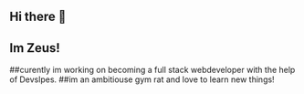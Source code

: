 ## Hi there 👋
## Im Zeus!
##curently im working on becoming a full stack webdeveloper with the help of Devslpes.
##im an ambitiouse gym rat and love to learn new things!

<!--
**Zeus-Hubb/Zeus-Hubb** is a ✨ _special_ ✨ repository because its `README.md` (this file) appears on your GitHub profile.

Here are some ideas to get you started:

- 🔭 I’m currently working on ...
- 🌱 I’m currently learning ...
- 👯 I’m looking to collaborate on ...
- 🤔 I’m looking for help with ...
- 💬 Ask me about ...
- 📫 How to reach me: ...
- 😄 Pronouns: ...
- ⚡ Fun fact: ...
-->
